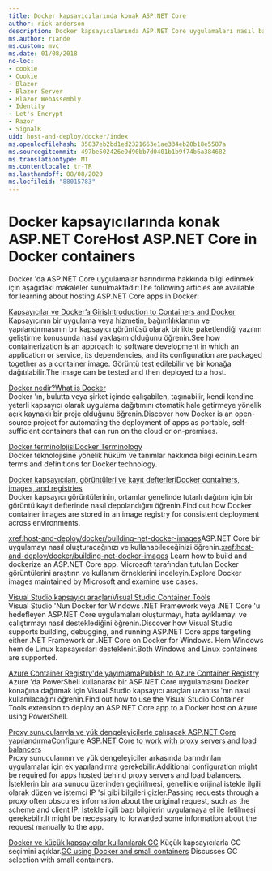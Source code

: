 ```yaml
---
title: Docker kapsayıcılarında konak ASP.NET Core
author: rick-anderson
description: Docker kapsayıcılarında ASP.NET Core uygulamaları nasıl barındırdığınızı öğrenmek için kaynakların bağlantılarını bulun.
ms.author: riande
ms.custom: mvc
ms.date: 01/08/2018
no-loc:
- cookie
- Cookie
- Blazor
- Blazor Server
- Blazor WebAssembly
- Identity
- Let's Encrypt
- Razor
- SignalR
uid: host-and-deploy/docker/index
ms.openlocfilehash: 35837eb2bd1ed2321663e1ae334eb20b18e5587a
ms.sourcegitcommit: 497be502426e9d90bb7d0401b1b9f74b6a384682
ms.translationtype: MT
ms.contentlocale: tr-TR
ms.lasthandoff: 08/08/2020
ms.locfileid: "88015783"
---
```

# <a name="host-aspnet-core-in-docker-containers"></a><span data-ttu-id="54674-103">Docker kapsayıcılarında konak ASP.NET Core</span><span class="sxs-lookup"><span data-stu-id="54674-103">Host ASP.NET Core in Docker containers</span></span>

<span data-ttu-id="54674-104">Docker 'da ASP.NET Core uygulamalar barındırma hakkında bilgi edinmek için aşağıdaki makaleler sunulmaktadır:</span><span class="sxs-lookup"><span data-stu-id="54674-104">The following articles are available for learning about hosting ASP.NET Core apps in Docker:</span></span>

[<span data-ttu-id="54674-105">Kapsayıcılar ve Docker’a Giriş</span><span class="sxs-lookup"><span data-stu-id="54674-105">Introduction to Containers and Docker</span></span>](/dotnet/standard/microservices-architecture/container-docker-introduction/index)  
<span data-ttu-id="54674-106">Kapsayıcının bir uygulama veya hizmetin, bağımlılıklarının ve yapılandırmasının bir kapsayıcı görüntüsü olarak birlikte paketlendiği yazılım geliştirme konusunda nasıl yaklaşım olduğunu öğrenin.</span><span class="sxs-lookup"><span data-stu-id="54674-106">See how containerization is an approach to software development in which an application or service, its dependencies, and its configuration are packaged together as a container image.</span></span> <span data-ttu-id="54674-107">Görüntü test edilebilir ve bir konağa dağıtılabilir.</span><span class="sxs-lookup"><span data-stu-id="54674-107">The image can be tested and then deployed to a host.</span></span>

[<span data-ttu-id="54674-108">Docker nedir?</span><span class="sxs-lookup"><span data-stu-id="54674-108">What is Docker</span></span>](/dotnet/standard/microservices-architecture/container-docker-introduction/docker-defined)  
<span data-ttu-id="54674-109">Docker 'ın, bulutta veya şirket içinde çalışabilen, taşınabilir, kendi kendine yeterli kapsayıcı olarak uygulama dağıtımını otomatik hale getirmeye yönelik açık kaynaklı bir proje olduğunu öğrenin.</span><span class="sxs-lookup"><span data-stu-id="54674-109">Discover how Docker is an open-source project for automating the deployment of apps as portable, self-sufficient containers that can run on the cloud or on-premises.</span></span>

[<span data-ttu-id="54674-110">Docker terminolojisi</span><span class="sxs-lookup"><span data-stu-id="54674-110">Docker Terminology</span></span>](/dotnet/standard/microservices-architecture/container-docker-introduction/docker-terminology)  
<span data-ttu-id="54674-111">Docker teknolojisine yönelik hüküm ve tanımlar hakkında bilgi edinin.</span><span class="sxs-lookup"><span data-stu-id="54674-111">Learn terms and definitions for Docker technology.</span></span>

[<span data-ttu-id="54674-112">Docker kapsayıcıları, görüntüleri ve kayıt defterleri</span><span class="sxs-lookup"><span data-stu-id="54674-112">Docker containers, images, and registries</span></span>](/dotnet/standard/microservices-architecture/container-docker-introduction/docker-containers-images-registries)  
<span data-ttu-id="54674-113">Docker kapsayıcı görüntülerinin, ortamlar genelinde tutarlı dağıtım için bir görüntü kayıt defterinde nasıl depolandığını öğrenin.</span><span class="sxs-lookup"><span data-stu-id="54674-113">Find out how Docker container images are stored in an image registry for consistent deployment across environments.</span></span>

<span data-ttu-id="54674-114"><xref:host-and-deploy/docker/building-net-docker-images>ASP.NET Core bir uygulamayı nasıl oluşturacağınızı ve kullanabileceğinizi öğrenin.</span><span class="sxs-lookup"><span data-stu-id="54674-114"><xref:host-and-deploy/docker/building-net-docker-images> Learn how to build and dockerize an ASP.NET Core app.</span></span> <span data-ttu-id="54674-115">Microsoft tarafından tutulan Docker görüntülerini araştırın ve kullanım örneklerini inceleyin.</span><span class="sxs-lookup"><span data-stu-id="54674-115">Explore Docker images maintained by Microsoft and examine use cases.</span></span>

[<span data-ttu-id="54674-116">Visual Studio kapsayıcı araçları</span><span class="sxs-lookup"><span data-stu-id="54674-116">Visual Studio Container Tools</span></span>](xref:host-and-deploy/docker/visual-studio-tools-for-docker)  
<span data-ttu-id="54674-117">Visual Studio 'Nun Docker for Windows .NET Framework veya .NET Core 'u hedefleyen ASP.NET Core uygulamaları oluşturmayı, hata ayıklamayı ve çalıştırmayı nasıl desteklediğini öğrenin.</span><span class="sxs-lookup"><span data-stu-id="54674-117">Discover how Visual Studio supports building, debugging, and running ASP.NET Core apps targeting either .NET Framework or .NET Core on Docker for Windows.</span></span> <span data-ttu-id="54674-118">Hem Windows hem de Linux kapsayıcıları desteklenir.</span><span class="sxs-lookup"><span data-stu-id="54674-118">Both Windows and Linux containers are supported.</span></span>

[<span data-ttu-id="54674-119">Azure Container Registry'de yayımlama</span><span class="sxs-lookup"><span data-stu-id="54674-119">Publish to Azure Container Registry</span></span>](/azure/vs-azure-tools-docker-hosting-web-apps-in-docker)  
<span data-ttu-id="54674-120">Azure 'da PowerShell kullanarak bir ASP.NET Core uygulamasını Docker konağına dağıtmak için Visual Studio kapsayıcı araçları uzantısı 'nın nasıl kullanılacağını öğrenin.</span><span class="sxs-lookup"><span data-stu-id="54674-120">Find out how to use the Visual Studio Container Tools extension to deploy an ASP.NET Core app to a Docker host on Azure using PowerShell.</span></span>

[<span data-ttu-id="54674-121">Proxy sunucularıyla ve yük dengeleyicilerle çalışacak ASP.NET Core yapılandırma</span><span class="sxs-lookup"><span data-stu-id="54674-121">Configure ASP.NET Core to work with proxy servers and load balancers</span></span>](xref:host-and-deploy/proxy-load-balancer)  
<span data-ttu-id="54674-122">Proxy sunucularının ve yük dengeleyiciler arkasında barındırılan uygulamalar için ek yapılandırma gerekebilir.</span><span class="sxs-lookup"><span data-stu-id="54674-122">Additional configuration might be required for apps hosted behind proxy servers and load balancers.</span></span> <span data-ttu-id="54674-123">İsteklerin bir ara sunucu üzerinden geçirilmesi, genellikle orijinal istekle ilgili olarak düzen ve istemci IP 'si gibi bilgileri gizler.</span><span class="sxs-lookup"><span data-stu-id="54674-123">Passing requests through a proxy often obscures information about the original request, such as the scheme and client IP.</span></span> <span data-ttu-id="54674-124">İstekle ilgili bazı bilgilerin uygulamaya el ile iletilmesi gerekebilir.</span><span class="sxs-lookup"><span data-stu-id="54674-124">It might be necessary to forwarded some information about the request manually to the app.</span></span>

<span data-ttu-id="54674-125">[Docker ve küçük kapsayıcılar kullanılarak GC](xref:performance/memory#sc) Küçük kapsayıcılarla GC seçimini açıklar.</span><span class="sxs-lookup"><span data-stu-id="54674-125">[GC using Docker and small containers](xref:performance/memory#sc) Discusses GC selection with small containers.</span></span>